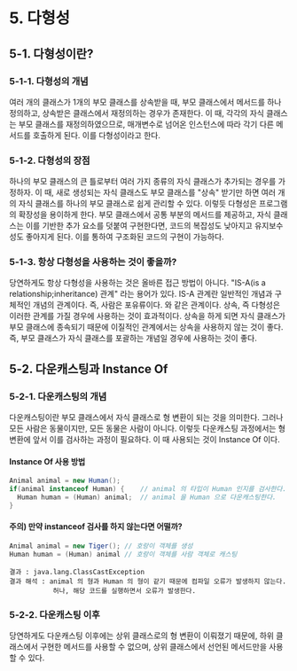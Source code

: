 # 5. 다형성

## 5-1. 다형성이란?

### 5-1-1. 다형성의 개념
여러 개의 클래스가 1개의 부모 클래스를 상속받을 때, 부모 클래스에서 메서드를 하나 정의하고, 상속받은 클래스에서 재정의하는 경우가 존재한다. 이 때, 각각의 자식 클래스는 부모 클래스를 재정의하였으므로, 매개변수로 넘어온 인스턴스에 따라 각기 다른 메서드를 호출하게 된다. 이를 다형성이라고 한다.

### 5-1-2. 다형성의 장점
하나의 부모 클래스의 큰 틀로부터 여러 가지 종류의 자식 클래스가 추가되는 경우를 가정하자. 이 때, 새로 생성되는 자식 클래스도 부모 클래스를 "상속" 받기만 하면 여러 개의 자식 클래스를 하나의 부모 클래스로 쉽게 관리할 수 있다. 이렇듯 다형성은 프로그램의 확장성을 용이하게 한다. 부모 클래스에서 공통 부분의 메서드를 제공하고, 자식 클래스는 이를 기반한 추가 요소를 덧붙여 구현한다면, 코드의 복잡성도 낮아지고 유지보수성도 좋아지게 된다. 이를 통하여 구조화된 코드의 구현이 가능하다.

### 5-1-3. 항상 다형성을 사용하는 것이 좋을까?
당연하게도 항상 다형성을 사용하는 것은 올바른 접근 방법이 아니다. "IS-A(is a relationship;inheritance) 관계" 라는 용어가 있다. IS-A 관계란 일반적인 개념과 구체적인 개념의 관계이다. 즉, 사람은 포유류이다. 와 같은 관계이다. 상속, 즉 다형성은 이러한 관계를 가질 경우에 사용하는 것이 효과적이다. 상속을 하게 되면 자식 클래스가 부모 클래스에 종속되기 때문에 이질적인 관계에서는 상속을 사용하지 않는 것이 좋다. 즉, 부모 클래스가 자식 클래스를 포괄하는 개념일 경우에 사용하는 것이 좋다.

## 5-2. 다운캐스팅과 Instance Of

### 5-2-1. 다운캐스팅의 개념
다운캐스팅이란 부모 클래스에서 자식 클래스로 형 변환이 되는 것을 의미한다. 그러나 모든 사람은 동물이지만, 모든 동물은 사람이 아니다. 이렇듯 다운캐스팅 과정에서는 형 변환에 앞서 이를 검사하는 과정이 필요하다. 이 때 사용되는 것이 Instance Of 이다.

#### Instance Of 사용 방법
```java
Animal animal = new Human();
if(animal instanceof Human) {    // animal 의 타입이 Human 인지를 검사한다. 
  Human human = (Human) animal;  // animal 을 Human 으로 다운캐스팅한다.
}
```

#### 주의) 만약 instanceof 검사를 하지 않는다면 어떨까?
```java
Animal animal = new Tiger(); // 호랑이 객체를 생성
Human human = (Human) animal // 호랑이 객체를 사람 객체로 캐스팅
```

```
결과 : java.lang.ClassCastException 
결과 해석 : animal 의 형과 Human 의 형이 같기 때문에 컴파일 오류가 발생하지 않는다.
           허나, 해당 코드를 실행하면서 오류가 발생한다.
```
### 5-2-2. 다운캐스팅 이후
당연하게도 다운캐스팅 이후에는 상위 클래스로의 형 변환이 이뤄졌기 때문에, 하위 클래스에서 구현한 메서드를 사용할 수 없으며, 상위 클래스에서 선언된 메서드만을 사용할 수 있다.
